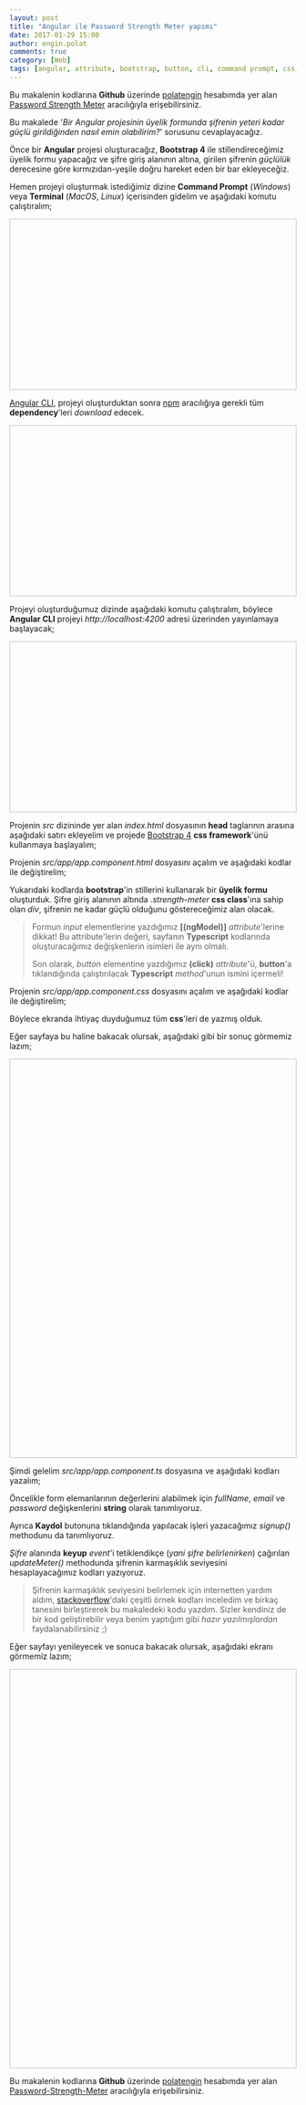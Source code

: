 ```yaml
---
layout: post
title: "Angular ile Password Strength Meter yapımı"
date: 2017-01-29 15:00
author: engin.polat
comments: true
category: [Web]
tags: [angular, attribute, bootstrap, button, cli, command prompt, css, dependencies, framework, head, html, keyup, ngmodel, npm, terminal, typescript]
---
```

<div class="alert alert-success" role="alert" style="margin: 10px 0px; display: block;">
Bu makalenin kodlarına <strong>Github</strong> üzerinde <a href="https://github.com/polatengin" class="alert-link" target="_blank">polatengin</a> hesabımda yer alan <a href="https://github.com/polatengin/blog-codes/tree/master/password-strength-meter" class="alert-link" target="_blank">Password Strength Meter</a> aracılığıyla erişebilirsiniz.
</div>

Bu makalede '<em>Bir Angular projesinin üyelik formunda şifrenin yeteri kadar güçlü girildiğinden nasıl emin olabilirim?</em>' sorusunu cevaplayacağız.

Önce bir <strong>Angular</strong> projesi oluşturacağız, <strong>Bootstrap 4</strong> ile stillendireceğimiz üyelik formu yapacağız ve şifre giriş alanının altına, girilen şifrenin <em>güçlülük</em> derecesine göre kırmızıdan-yeşile doğru hareket eden bir bar ekleyeceğiz.

Hemen projeyi oluşturmak istediğimiz dizine <strong>Command Prompt</strong> (<em>Windows</em>) veya <strong>Terminal</strong> (<em>MacOS</em>, <em>Linux</em>) içerisinden gidelim ve aşağıdaki komutu çalıştıralım;

<script src="https://gist.github.com/polatengin/8ad151c2f36a1660380cb3c77fdf314a.js?file=ng-new.cmd"></script>

<img class="lazy img-responsive" data-src="/assets/uploads/2017/01/psm0.png" width="600" height="300" />

<a href="https://cli.angular.io/" target="_blank">Angular CLI</a>, projeyi oluşturduktan sonra <a href="http://npmjs.org" target="_blank">npm</a> aracılığıya gerekli tüm <strong>dependency</strong>'leri <em>download</em> edecek.

<img class="lazy img-responsive" data-src="/assets/uploads/2017/01/psm1.png" width="600" height="300" />

Projeyi oluşturduğumuz dizinde aşağıdaki komutu çalıştıralım, böylece <strong>Angular CLI</strong> projeyi <em>http://localhost:4200</em> adresi üzerinden yayınlamaya başlayacak;

<script src="https://gist.github.com/polatengin/8ad151c2f36a1660380cb3c77fdf314a.js?file=ng-serve.cmd"></script>

<img class="lazy img-responsive" data-src="/assets/uploads/2017/01/psm2.png" width="600" height="300" />

Projenin <em>src</em> dizininde yer alan <em>index.html</em> dosyasının <strong>head</strong> taglarının arasına aşağıdaki satırı ekleyelim ve projede <a href="http://getbootstrap.com/" target="_blank">Bootstrap 4</a> <strong>css framework</strong>'ünü kullanmaya başlayalım;

<script src="https://gist.github.com/polatengin/8ad151c2f36a1660380cb3c77fdf314a.js?file=index-bootstrap.html"></script>

Projenin <em>src/app/app.component.html</em> dosyasını açalım ve aşağıdaki kodlar ile değiştirelim;

<script src="https://gist.github.com/polatengin/8ad151c2f36a1660380cb3c77fdf314a.js?file=app-component.html"></script>

Yukarıdaki kodlarda <strong>bootstrap</strong>'in stillerini kullanarak bir <strong>üyelik formu</strong> oluşturduk. Şifre giriş alanının altında <em>.strength-meter</em> <strong>css class</strong>'ına sahip olan <em>div</em>, şifrenin ne kadar güçlü olduğunu göstereceğimiz alan olacak.

<blockquote>Formun <em>input</em> elementlerine yazdığımız <strong>[(ngModel)]</strong> <em>attribute</em>'lerine dikkat! Bu attribute'lerin değeri, sayfanın <strong>Typescript</strong> kodlarında oluşturacağımız değişkenlerin isimleri ile aynı olmalı.

Son olarak, <em>button</em> elementine yazdığımız <strong>(click)</strong> <em>attribute</em>'ü, <strong>button</strong>'a tıklandığında çalıştırılacak <strong>Typescript</strong> <em>method</em>'unun ismini içermeli!</blockquote>

Projenin <em>src/app/app.component.css</em> dosyasını açalım ve aşağıdaki kodlar ile değiştirelim;

<script src="https://gist.github.com/polatengin/8ad151c2f36a1660380cb3c77fdf314a.js?file=app-component.css"></script>

Böylece ekranda ihtiyaç duyduğumuz tüm <strong>css</strong>'leri de yazmış olduk.

Eğer sayfaya bu haline bakacak olursak, aşağıdaki gibi bir sonuç görmemiz lazım;

<img class="lazy img-responsive" data-src="/assets/uploads/2017/01/psm3.png" width="600" height="700" />

Şimdi gelelim <em>src/app/app.component.ts</em> dosyasına ve aşağıdaki kodları yazalım;

<script src="https://gist.github.com/polatengin/8ad151c2f36a1660380cb3c77fdf314a.js?file=app-component.ts"></script>

Öncelikle form elemanlarının değerlerini alabilmek için <em>fullName</em>, <em>email</em> ve <em>password</em> değişkenlerini <strong>string</strong> olarak tanımlıyoruz.

Ayrıca <strong>Kaydol</strong> butonuna tıklandığında yapılacak işleri yazacağımız <em>signup()</em> methodunu da tanımlıyoruz.

<em>Şifre</em> alanında <strong>keyup</strong> <em>event</em>'i tetiklendikçe (<em>yani şifre belirlenirken</em>) çağırılan <em>updateMeter()</em> methodunda şifrenin karmaşıklık seviyesini hesaplayacağımız kodları yazıyoruz.

<blockquote>Şifrenin karmaşıklık seviyesini belirlemek için internetten yardım aldım, <a href="http://stackoverflow.com/" target="_blank">stackoverflow</a>'daki çeşitli örnek kodları inceledim ve birkaç tanesini birleştirerek bu makaledeki kodu yazdım. Sizler kendiniz de bir kod geliştirebilir veya benim yaptığım gibi <em>hazır yazılmışlardan</em> faydalanabilirsiniz ;)</blockquote>

Eğer sayfayı yenileyecek ve sonuca bakacak olursak, aşağıdaki ekranı görmemiz lazım;

<img class="lazy img-responsive" data-src="/assets/uploads/2017/01/psm4.gif" width="600" height="700" />

Bu makalenin kodlarına <strong>Github</strong> üzerinde <a href="https://github.com/polatengin" target="_blank">polatengin</a> hesabımda yer alan <a href="https://github.com/polatengin/blog-codes/tree/master/password-strength-meter" target="_blank">Password-Strength-Meter</a> aracılığıyla erişebilirsiniz.
